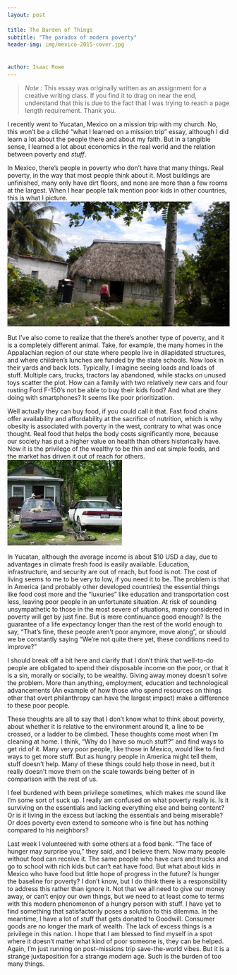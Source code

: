 ```yaml
---
layout: post

title: The Burden of Things
subtitle: "The paradox of modern poverty"
header-img: img/mexico-2015-cover.jpg


author: Isaac Rowe
---
```


>_Note_ : This essay was originally written as an assignment for a creative writing class. If you find it to drag on near the end, understand that this is due to the fact that I was trying to reach a page length requirement. Thank you.

I recently went to Yucatan, Mexico on a mission trip with my church. No, this won’t be a cliché “what I learned on a mission trip” essay, although I did learn a lot about the people there and about my faith. But in a tangible sense, I learned a lot about economics in the real world and the relation between poverty and _stuff_.

In Mexico, there’s people in poverty who don’t have that many things. Real poverty, in the way that most people think about it. Most buildings are unfinished, many only have dirt floors, and none are more than a few rooms at the largest. When I hear people talk mention poor kids in other countries, this is what I picture.![img alt text](/img/mexico-thatch.jpg)

But I’ve also come to realize that the there’s another type of poverty, and it is a completely different animal. Take, for example, the many homes in the Appalachian region of our state where people live in dilapidated structures, and where children’s lunches are funded by the state schools. Now look in their yards and back lots. Typically, I imagine seeing loads and loads of stuff. Multiple cars, trucks, tractors lay abandoned, while stacks on unused toys scatter the plot. How can a family with two relatively new cars and four rusting Ford F-150’s not be able to buy their kids food? And what are they doing with smartphones? It seems like poor prioritization.

Well actually they can buy food, if you could call it that. Fast food chains offer availability and affordability at the sacrifice of nutrition, which is why obesity is associated with poverty in the west, contrary to what was once thought. Real food that helps the body costs significantly more, because our society has put a higher value on health than others historically have. Now it is the privilege of the wealthy to be thin and eat simple foods, and the market has driven it out of reach for others.![img alt text](/img/american-poor.jpg)

In Yucatan, although the average income is about $10 USD a day, due to advantages in climate fresh food is easily available. Education, infrastructure, and security are out of reach, but food is not. The cost of living seems to me to be very to low, if you need it to be. The problem is that in America (and probably other developed countries) the essential things like food cost more and the “luxuries” like education and transportation cost less, leaving poor people in an unfortunate situation. At risk of sounding unsympathetic to those in the most severe of situations, many considered in poverty will get by just fine. But is mere continuance good enough? Is the guarantee of a life expectancy longer than the rest of the world enough to say, “That’s fine, these people aren’t poor anymore, move along”, or should we be constantly saying “We’re not quite there yet, these conditions need to improve?”

I should break off a bit here and clarify that I don’t think that well-to-do people are obligated to spend their disposable income on the poor, or that it is a sin, morally or socially, to be wealthy. Giving away money doesn’t solve the problem. More than anything, employment, education and technological advancements (An example of how those who spend resources on things other that overt philanthropy can have the largest impact) make a difference to these poor people.

These thoughts are all to say that I don’t know what to think about poverty, about whether it is relative to the environment around it, a line to be crossed, or a ladder to be climbed. These thoughts come most when I’m cleaning at home. I think, “Why do I have so much stuff?” and find ways to get rid of it. Many very poor people, like those in Mexico, would like to find ways to get more stuff. But as hungry people in America might tell them, stuff doesn’t help. Many of these things could help those in need, but it really doesn’t move them on the scale towards being better of in comparison with the rest of us.

I feel burdened with been privilege sometimes, which makes me sound like I’m some sort of suck up. I really am confused on what poverty really is. Is it surviving on the essentials and lacking everything else and being content? Or is it living in the excess but lacking the essentials and being miserable? Or does poverty even extend to someone who is fine but has nothing compared to his neighbors?

Last week I volunteered with some others at a food bank. “The face of hunger may surprise you,” they said, and I believe them. Now many people without food can receive it. The same people who have cars and trucks and go to school with rich kids but can’t eat have food. But what about kids in Mexico who have food but little hope of progress in the future? Is hunger the baseline for poverty? I don’t know, but I do think there is a responsibility to address this rather than ignore it. Not that we all need to give our money away, or can’t enjoy our own things, but we need to at least come to terms with this modern phenomenon of a hungry person with stuff. I have yet to find something that satisfactorily poses a solution to this dilemma. In the meantime, I have a lot of stuff that gets donated to Goodwill. Consumer goods are no longer the mark of wealth. The lack of excess things is a privilege in this nation. I hope that I am blessed to find myself in a spot where it doesn’t matter what kind of poor someone is, they can be helped. Again, I’m just running on post-missions trip save-the-world vibes. But it is a strange juxtaposition for a strange modern age. Such is the burden of too many things.
